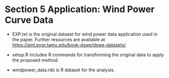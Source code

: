 # Section 5 Application: Wind Power Curve Data

* EXP.txt is the original dataset for wind power data application used in the paper. Further resources are available at https://aml.engr.tamu.edu/book-dswe/dswe-datasets/

* setup.R includes R commands for transforming the original data to apply the proposed method.

* windpower_data.rds is R dataset for the analysis.
